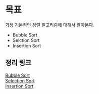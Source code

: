 # 목표 
가장 기본적인 정렬 알고리즘에 대해서 알아본다.
- Bubble Sort
- Selction Sort
- Insertion Sort

## 정리 링크 
[Bubble Sort](https://velog.io/@agugu95/Java-Bubble-Sort)  
[Selection Sort](https://velog.io/@agugu95/Java-Selection-Sort)  
[Insertion Sort](https://velog.io/@agugu95/Java-Insertion-Sort)  
